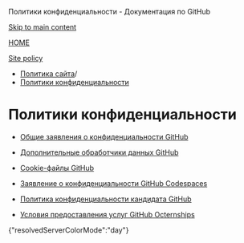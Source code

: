 Политики конфиденциальности - Документация по GitHub

[Skip to main content](#main-content)

[HOME](/ru)

[Site policy](/ru/site-policy)

* [Политика сайта](/ru/site-policy)/
* [Политики конфиденциальности](/ru/site-policy/privacy-policies)

Политики конфиденциальности
==========

* [Общие заявления о конфиденциальности GitHub](/ru/site-policy/privacy-policies/github-general-privacy-statement)

* [Дополнительные обработчики данных GitHub](/ru/site-policy/privacy-policies/github-subprocessors)

* [Cookie-файлы GitHub](/ru/site-policy/privacy-policies/github-cookies)

* [Заявление о конфиденциальности GitHub Codespaces](/ru/site-policy/privacy-policies/github-codespaces-privacy-statement)

* [Политика конфиденциальности кандидата GitHub](/ru/site-policy/privacy-policies/github-candidate-privacy-policy)

* [Условия предоставления услуг GitHub Octernships](/ru/site-policy/privacy-policies/github-octernships-terms-of-service)

{"resolvedServerColorMode":"day"}
